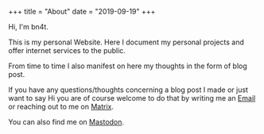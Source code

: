 +++
title = "About"
date = "2019-09-19"
+++

Hi, I'm bn4t.

This is my personal Website. Here I document my personal projects and offer internet services to the public.

From time to time I also manifest on here my thoughts in the form of blog post.

If you have any questions/thoughts concerning a blog post I made or just want to say Hi you are of course welcome to do that by writing me an [Email](mailto:me@bn4t.me) or reaching out to me on [Matrix](https://matrix.to/#/@bn4t:matrix.bn4t.me).

You can also find me on [Mastodon](https://social.cyberpunks.xyz/@bn4t).